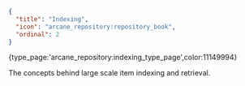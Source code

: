 ```json
{
  "title": "Indexing",
  "icon": "arcane_repository:repository_book",
  "ordinal": 2
}
```

{type_page:'arcane_repository:indexing_type_page',color:11149994}


The concepts behind large scale item indexing and retrieval.